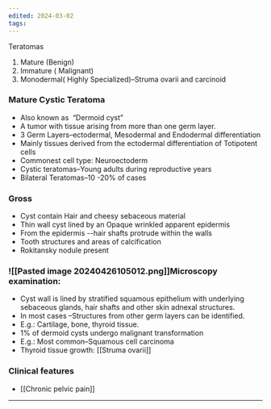 ```yaml
---
edited: 2024-03-02
tags:
---
```

Teratomas
1. Mature (Benign)
2. Immature ( Malignant)
3. Monodermal( Highly Specialized)–Struma ovarii and carcinoid

### Mature Cystic Teratoma
- Also known as  “Dermoid cyst”
- A tumor with tissue arising from more than one germ layer.
- 3 Germ Layers–ectodermal, Mesodermal and Endodermal differentiation
- Mainly tissues derived from the ectodermal differentiation of Totipotent cells
- Commonest cell type: Neuroectoderm
- Cystic teratomas–Young adults during reproductive years
- Bilateral Teratomas–10 -20% of cases

### Gross
- Cyst contain Hair and cheesy sebaceous material
- Thin wall cyst lined by an Opaque wrinkled apparent epidermis
- From the epidermis --hair shafts protrude within the walls
- Tooth structures and areas of calcification
- Rokitansky nodule present
### ![[Pasted image 20240426105012.png]]Microscopy examination:
- Cyst wall is lined by stratified squamous epithelium with underlying sebaceous glands, hair shafts and other skin adnexal structures.
- In most cases –Structures from other germ layers can be identified. 
- E.g.: Cartilage, bone, thyroid tissue.
- 1% of dermoid cysts undergo malignant transformation
- E.g.: Most common–Squamous cell carcinoma
- Thyroid tissue growth: [[Struma ovarii]] 

### Clinical features
- [[Chronic pelvic pain]] 

---
